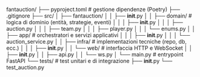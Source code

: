 fantauction/
├── pyproject.toml        # gestione dipendenze (Poetry)
├── .gitignore
├── src/
│   ├── fantauction/
│   │   ├── __init__.py
│   │   ├── domain/       # logica di dominio (entità, strategie, eventi)
│   │   │   ├── __init__.py
│   │   │   ├── auction.py
│   │   │   ├── team.py
│   │   │   ├── player.py
│   │   │   └── enums.py
│   │   ├── app/          # orchestratori e servizi applicativi
│   │   │   ├── __init__.py
│   │   │   └── auction_service.py
│   │   ├── infra/        # implementazioni tecniche (repo, db, ecc.)
│   │   │   ├── __init__.py
│   │   └── web/          # interfaccia HTTP e WebSocket
│   │       ├── __init__.py
│   │       ├── api.py
│   │       └── ws.py
│   └── main.py           # entrypoint FastAPI
└── tests/                # test unitari e di integrazione
    ├── __init__.py
    └── test_auction.py

